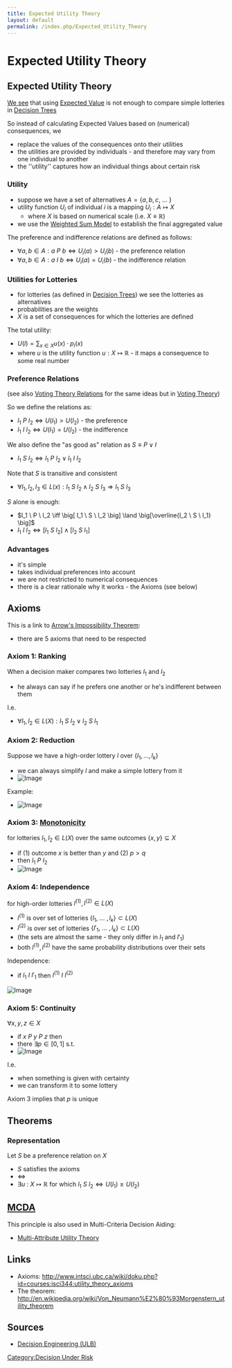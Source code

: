 ```yaml
---
title: Expected Utility Theory
layout: default
permalink: /index.php/Expected_Utility_Theory
---
```


# Expected Utility Theory

## Expected Utility Theory
[We see](Expected_Values_for_Lotteries) that using [Expected Value](Expected_Value) is not enough to compare simple lotteries in [Decision Trees](Decision_Tree_(Decision_Theory))


So instead of calculating Expected Values based on (numerical) consequences, we
- replace the values of the consequences onto their utilities
- the utilities are provided by individuals - and therefore may vary from one individual to another
- the ''utility'' captures  how an individual things about certain risk 


### Utility
- suppose we have a set of alternatives $A = \{a, b, c, \ ... \ \}$
- utility function $U_i$ of individual $i$ is a mapping $U_i: A \mapsto X$
  - where $X$ is based on numerical scale (i.e. $X \equiv \mathbb{R}$)
- we use the [Weighted Sum Model](Weighted_Sum_Model) to establish the final aggregated value 

The preference and indifference relations are defined as follows:
- $\forall a,b \in A: a \ P \ b \iff U_i(a) > U_i(b)$ - the preference relation
- $\forall a,b \in A: a \ I \ b \iff U_i(a) = U_i(b)$ - the indifference relation


### Utilities for Lotteries
- for lotteries (as defined in [Decision Trees](Decision_Tree_(Decision_Theory))) we see the lotteries as alternatives
- probabilities are the weights 
- $X$ is a set of consequences for which the lotteries are defined 

The total utility:
- $U(l) = \sum_{x \in X} u(x) \cdot p_l(x)$
- where $u$ is the utility function $u: X \mapsto \mathbb{R}$ - it maps a consequence to some real number


### Preference Relations
(see also [Voting Theory Relations](Voting_Theory_Relations) for the same ideas but in [Voting Theory](Voting_Theory))

So we define the relations as:
- $l_1 \ P \ l_2 \iff U(l_1) > U(l_2)$ - the preference
- $l_1 \ I \ l_2 \iff U(l_1) = U(l_2)$ - the indifference

We also define the "as good as" relation as $S \equiv P \lor I$
- $l_1 \ S \ l_2 \iff l_1 \ P \ l_2 \lor l_1 \ I \ l_2$


Note that $S$ is transitive and consistent 
- $\forall l_1, l_2, l_3 \in L(x): l_1 \ S \ l_2 \land l_2 \ S \ l_3 \Rightarrow l_1 \ S \ l_3$

$S$ alone is enough:
- $l_1 \ P \ l_2 \iff \big[ l_1 \ S \ l_2 \big] \land \big[\overline{l_2 \ S \ l_1} \big]$
- $l_1 \ I \ l_2 \iff \big[ l_1 \ S \ l_2 \big] \land \big[l_2 \ S \ l_1 \big]$


### Advantages
- it's simple
- takes individual preferences into account
- we are not restricted to numerical consequences 
- there is a clear rationale why it works - the Axioms (see below)



## Axioms
This is a link to [Arrow's Impossibility Theorem](Arrow's_Impossibility_Theorem):
- there are 5 axioms that need to be respected

### Axiom 1: Ranking
When a decision maker compares two lotteries $l_1$ and $l_2$ 
- he always can say if he prefers one another or he's indifferent between them

I.e. 
- $\forall l_1, l_2 \in L(X): l_1 \ S \ l_2 \lor l_2 \ S \ l_1$


### Axiom 2: Reduction
Suppose we have a high-order lottery $l$ over $\{l_1, ..., l_k\}$
- we can always simplify $l$ and make a simple lottery from it
- <img src="https://raw.github.com/alexeygrigorev/wiki-figures/master/ulb/de/ru/lotteries-simplification.png" alt="Image">

Example:
- <img src="https://raw.github.com/alexeygrigorev/wiki-figures/master/ulb/de/ru/lotteries-simplification-ex.png" alt="Image">


### Axiom 3: [Monotonicity](Monotonicity)
for lotteries $l_1, l_2 \in L(X)$ over the same outcomes $\{x, y\} \subseteq X$
- if (1) outcome $x$ is better than $y$ and (2) $p > q$ 
- then $l_1 \ P \ l_2$
- <img src="https://raw.github.com/alexeygrigorev/wiki-figures/master/ulb/de/ru/lotteries-monotonicity.png" alt="Image">


### Axiom 4: Independence
for high-order lotteries $l^{(1)}, l^{(2)} \in L(X)$ 
- $l^{(1)}$ is over  set of lotteries $\{l_1, \ ... \ , l_k\} \subset L(X)$
- $l^{(2)}$ is over  set of lotteries $\{l'_1, \ ... \ , l_k\} \subset L(X)$
- (the sets are almost the same - they only differ in $l_1$ and $l'_1$)
- both $l^{(1)}, l^{(2)}$ have the same probability distributions over their sets

Independence:
- if $l_1 \ I \ l'_1$ then $l^{(1)} \ I \ l^{(2)}$ 

<img src="https://raw.github.com/alexeygrigorev/wiki-figures/master/ulb/de/ru/lotteries-independence.png" alt="Image">


### Axiom 5: Continuity
$\forall x, y, z \in X$
- if $x \ P \ y \ P \ z$ then
- there $\exists p \in [0, 1]$ s.t.
- <img src="https://raw.github.com/alexeygrigorev/wiki-figures/master/ulb/de/ru/lotteries-continuity.png" alt="Image">

I.e. 
- when something is given with certainty
- we can transform it to some lottery

Axiom 3 implies that $p$ is unique


## Theorems
### Representation
Let $S$ be a preference relation on $X$
- $S$ satisfies the axioms 
- $\iff$ 
- $\exists u \ : \ X \mapsto \mathbb{R}$ for which $l_1 \ S \ l_2 \iff U(l_1) \geqslant U(l_2)$


## [MCDA](MCDA)
This principle is also used in Multi-Criteria Decision Aiding:
- [Multi-Attribute Utility Theory](Multi-Attribute_Utility_Theory)


## Links
- Axioms: http://www.intsci.ubc.ca/wiki/doku.php?id=courses:isci344:utility_theory_axioms
- The theorem: http://en.wikipedia.org/wiki/Von_Neumann%E2%80%93Morgenstern_utility_theorem


## Sources
- [Decision Engineering (ULB)](Decision_Engineering_(ULB))

[Category:Decision Under Risk](Category_Decision_Under_Risk)